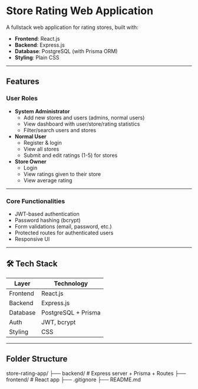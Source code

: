 # Store Rating Web Application

A fullstack web application for rating stores, built with:

- **Frontend**: React.js
- **Backend**: Express.js
- **Database**: PostgreSQL (with Prisma ORM)
- **Styling**: Plain CSS

---

##  Features

###  User Roles
- **System Administrator**
  - Add new stores and users (admins, normal users)
  - View dashboard with user/store/rating statistics
  - Filter/search users and stores
- **Normal User**
  - Register & login
  - View all stores
  - Submit and edit ratings (1-5) for stores
- **Store Owner**
  - Login
  - View ratings given to their store
  - View average rating

---

###  Core Functionalities
- JWT-based authentication
- Password hashing (bcrypt)
- Form validations (email, password, etc.)
- Protected routes for authenticated users
- Responsive UI

---

## 🛠 Tech Stack

| Layer       | Technology          |
|-------------|---------------------|
| Frontend    | React.js            |
| Backend     | Express.js          |
| Database    | PostgreSQL + Prisma |
| Auth        | JWT, bcrypt         |
| Styling     | CSS                 |

---

##  Folder Structure

store-rating-app/
├── backend/ # Express server + Prisma + Routes
├── frontend/ # React app
├── .gitignore
├── README.md

